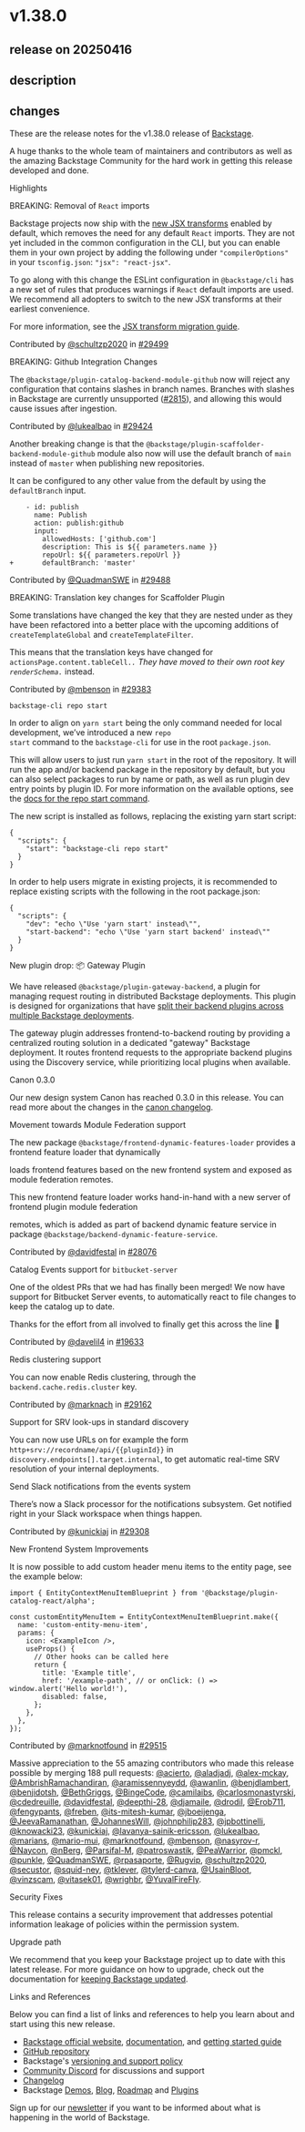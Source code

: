 # v1.38.0

## release on 20250416
## description
## changes
These are the release notes for the v1.38.0 release of <a href="https://backstage.io/" rel="nofollow">Backstage</a>.

A huge thanks to the whole team of maintainers and contributors as well as the amazing Backstage Community for the hard work in getting this release developed and done.

Highlights

BREAKING: Removal of <code>React</code> imports

Backstage projects now ship with the <a href="https://legacy.reactjs.org/blog/2020/09/22/introducing-the-new-jsx-transform.html" rel="nofollow">new JSX transforms</a> enabled by default, which removes the need for any default <code>React</code> imports. They are not yet included in the common configuration in the CLI, but you can enable them in your own project by adding the following under <code>"compilerOptions"</code> in your <code>tsconfig.json</code>: <code>"jsx": "react-jsx"</code>.

To go along with this change the ESLint configuration in <code>@backstage/cli</code> has a new set of rules that produces warnings if <code>React</code> default imports are used. We recommend all adopters to switch to the new JSX transforms at their earliest convenience.

For more information, see the <a href="https://backstage.io/docs/tutorials/jsx-transform-migration" rel="nofollow">JSX transform migration guide</a>.

Contributed by <a href="https://github.com/schultzp2020">@schultzp2020</a> in <a href="https://github.com/backstage/backstage/pull/29499" data-hovercard-type="pull_request" data-hovercard-url="/backstage/backstage/pull/29499/hovercard">#29499</a>

BREAKING: Github Integration Changes

The <code>@backstage/plugin-catalog-backend-module-github</code> now will reject any configuration that contains slashes in branch names. Branches with slashes in Backstage are currently unsupported (<a href="https://github.com/backstage/backstage/issues/2815" data-hovercard-type="issue" data-hovercard-url="/backstage/backstage/issues/2815/hovercard">#2815</a>), and allowing this would cause issues after ingestion.

Contributed by <a href="https://github.com/lukealbao">@lukealbao</a> in <a href="https://github.com/backstage/backstage/pull/29424" data-hovercard-type="pull_request" data-hovercard-url="/backstage/backstage/pull/29424/hovercard">#29424</a>

Another breaking change is that the <code>@backstage/plugin-scaffolder-backend-module-github</code> module also now will use the default branch of <code>main</code> instead of <code>master</code> when publishing new repositories.

It can be configured to any other value from the default by using the <code>defaultBranch</code> input.

        - id: publish
          name: Publish
          action: publish:github
          input:
            allowedHosts: ['github.com']
            description: This is ${{ parameters.name }}
            repoUrl: ${{ parameters.repoUrl }}
    +       defaultBranch: 'master'

Contributed by <a href="https://github.com/QuadmanSWE">@QuadmanSWE</a> in <a href="https://github.com/backstage/backstage/pull/29488" data-hovercard-type="pull_request" data-hovercard-url="/backstage/backstage/pull/29488/hovercard">#29488</a>

BREAKING: Translation key changes for Scaffolder Plugin

Some translations have changed the key that they are nested under as they have been refactored into a better place with the upcoming additions of <code>createTemplateGlobal</code> and <code>createTemplateFilter</code>.

This means that the translation keys have changed for <code>actionsPage.content.tableCell.*.</code> They have moved to their own root key <code>renderSchema.*</code> instead.

Contributed by <a href="https://github.com/mbenson">@mbenson</a> in <a href="https://github.com/backstage/backstage/pull/29383" data-hovercard-type="pull_request" data-hovercard-url="/backstage/backstage/pull/29383/hovercard">#29383</a>

<code>backstage-cli repo start</code>

In order to align on <code>yarn start</code> being the only command needed for local development, we’ve introduced a new <code>repo start</code> command to the <code>backstage-cli</code> for use in the root <code>package.json</code>.

This will allow users to just run <code>yarn start</code> in the root of the repository. It will run the app and/or backend package in the repository by default, but you can also select packages to run by name or path, as well as run plugin dev entry points by plugin ID. For more information on the available options, see the <a href="https://backstage.io/docs/tooling/cli/commands#repo-start" rel="nofollow">docs for the repo start command</a>.

The new script is installed as follows, replacing the existing yarn start script:

    {
      "scripts": {
        "start": "backstage-cli repo start"
      }
    }

In order to help users migrate in existing projects, it is recommended to replace existing scripts with the following in the root package.json:

    {
      "scripts": {
        "dev": "echo \"Use 'yarn start' instead\"",
        "start-backend": "echo \"Use 'yarn start backend' instead\""
      }
    }

New plugin drop: 📦 Gateway Plugin

We have released <code>@backstage/plugin-gateway-backend</code>, a plugin for managing request routing in distributed Backstage deployments. This plugin is designed for organizations that have <a href="https://backstage.io/docs/backend-system/building-backends/index#split-into-multiple-backends" rel="nofollow">split their backend plugins across multiple Backstage deployments</a>.

The gateway plugin addresses frontend-to-backend routing by providing a centralized routing solution in a dedicated "gateway" Backstage deployment. It routes frontend requests to the appropriate backend plugins using the Discovery service, while prioritizing local plugins when available.

Canon 0.3.0

Our new design system Canon has reached 0.3.0 in this release. You can read more about the changes in the <a href="https://canon.backstage.io/releases" rel="nofollow">canon changelog</a>.

Movement towards Module Federation support

The new package <code>@backstage/frontend-dynamic-features-loader</code> provides a frontend feature loader that dynamically  

loads frontend features based on the new frontend system and exposed as module federation remotes.  

This new frontend feature loader works hand-in-hand with a new server of frontend plugin module federation  

remotes, which is added as part of backend dynamic feature service in package <code>@backstage/backend-dynamic-feature-service</code>.

Contributed by <a href="https://github.com/davidfestal">@davidfestal</a> in <a href="https://github.com/backstage/backstage/pull/28076" data-hovercard-type="pull_request" data-hovercard-url="/backstage/backstage/pull/28076/hovercard">#28076</a>

Catalog Events support for <code>bitbucket-server</code>

One of the oldest PRs that we had has finally been merged! We now have support for Bitbucket Server events, to automatically react to file changes to keep the catalog up to date.

Thanks for the effort from all involved to finally get this across the line 🎉

Contributed by <a href="https://github.com/davelil4">@davelil4</a> in <a href="https://github.com/backstage/backstage/pull/19633" data-hovercard-type="pull_request" data-hovercard-url="/backstage/backstage/pull/19633/hovercard">#19633</a>

Redis clustering support

You can now enable Redis clustering, through the <code>backend.cache.redis.cluster</code> key.

Contributed by <a href="https://github.com/marknach">@marknach</a> in <a href="https://github.com/backstage/backstage/pull/29162" data-hovercard-type="pull_request" data-hovercard-url="/backstage/backstage/pull/29162/hovercard">#29162</a>

Support for SRV look-ups in standard discovery

You can now use URLs on for example the form <code>http+srv://recordname/api/{{pluginId}}</code> in <code>discovery.endpoints[].target.internal</code>, to get automatic real-time SRV resolution of your internal deployments.

Send Slack notifications from the events system

There’s now a Slack processor for the notifications subsystem. Get notified right in your Slack workspace when things happen.

Contributed by <a href="https://github.com/kunickiaj">@kunickiaj</a> in <a href="https://github.com/backstage/backstage/pull/29308" data-hovercard-type="pull_request" data-hovercard-url="/backstage/backstage/pull/29308/hovercard">#29308</a>

New Frontend System Improvements

It is now possible to add custom header menu items to the entity page, see the example below:

    import { EntityContextMenuItemBlueprint } from '@backstage/plugin-catalog-react/alpha';

    const customEntityMenuItem = EntityContextMenuItemBlueprint.make({
      name: 'custom-entity-menu-item',
      params: {
        icon: <ExampleIcon />,
        useProps() {
          // Other hooks can be called here
          return {
            title: 'Example title',
            href: '/example-path', // or onClick: () => window.alert('Hello world!'),
            disabled: false,
          };
        },
      },
    });

Contributed by <a href="https://github.com/marknotfound">@marknotfound</a> in <a href="https://github.com/backstage/backstage/pull/29515" data-hovercard-type="pull_request" data-hovercard-url="/backstage/backstage/pull/29515/hovercard">#29515</a>

Massive appreciation to the 55 amazing contributors who made this release possible by merging 188 pull requests: <a class="user-mention notranslate" data-hovercard-type="user" data-hovercard-url="/users/acierto/hovercard" data-octo-click="hovercard-link-click" data-octo-dimensions="link_type:self" href="https://github.com/acierto">@acierto</a>, <a class="user-mention notranslate" data-hovercard-type="user" data-hovercard-url="/users/aladjadj/hovercard" data-octo-click="hovercard-link-click" data-octo-dimensions="link_type:self" href="https://github.com/aladjadj">@aladjadj</a>, <a class="user-mention notranslate" data-hovercard-type="user" data-hovercard-url="/users/alex-mckay/hovercard" data-octo-click="hovercard-link-click" data-octo-dimensions="link_type:self" href="https://github.com/alex-mckay">@alex-mckay</a>, <a class="user-mention notranslate" data-hovercard-type="user" data-hovercard-url="/users/AmbrishRamachandiran/hovercard" data-octo-click="hovercard-link-click" data-octo-dimensions="link_type:self" href="https://github.com/AmbrishRamachandiran">@AmbrishRamachandiran</a>, <a class="user-mention notranslate" data-hovercard-type="user" data-hovercard-url="/users/aramissennyeydd/hovercard" data-octo-click="hovercard-link-click" data-octo-dimensions="link_type:self" href="https://github.com/aramissennyeydd">@aramissennyeydd</a>, <a class="user-mention notranslate" data-hovercard-type="user" data-hovercard-url="/users/awanlin/hovercard" data-octo-click="hovercard-link-click" data-octo-dimensions="link_type:self" href="https://github.com/awanlin">@awanlin</a>, <a class="user-mention notranslate" data-hovercard-type="user" data-hovercard-url="/users/benjdlambert/hovercard" data-octo-click="hovercard-link-click" data-octo-dimensions="link_type:self" href="https://github.com/benjdlambert">@benjdlambert</a>, <a class="user-mention notranslate" data-hovercard-type="user" data-hovercard-url="/users/benjidotsh/hovercard" data-octo-click="hovercard-link-click" data-octo-dimensions="link_type:self" href="https://github.com/benjidotsh">@benjidotsh</a>, <a class="user-mention notranslate" data-hovercard-type="user" data-hovercard-url="/users/BethGriggs/hovercard" data-octo-click="hovercard-link-click" data-octo-dimensions="link_type:self" href="https://github.com/BethGriggs">@BethGriggs</a>, <a class="user-mention notranslate" data-hovercard-type="user" data-hovercard-url="/users/BingeCode/hovercard" data-octo-click="hovercard-link-click" data-octo-dimensions="link_type:self" href="https://github.com/BingeCode">@BingeCode</a>, <a class="user-mention notranslate" data-hovercard-type="user" data-hovercard-url="/users/camilaibs/hovercard" data-octo-click="hovercard-link-click" data-octo-dimensions="link_type:self" href="https://github.com/camilaibs">@camilaibs</a>, <a class="user-mention notranslate" data-hovercard-type="user" data-hovercard-url="/users/carlosmonastyrski/hovercard" data-octo-click="hovercard-link-click" data-octo-dimensions="link_type:self" href="https://github.com/carlosmonastyrski">@carlosmonastyrski</a>, <a class="user-mention notranslate" data-hovercard-type="user" data-hovercard-url="/users/cdedreuille/hovercard" data-octo-click="hovercard-link-click" data-octo-dimensions="link_type:self" href="https://github.com/cdedreuille">@cdedreuille</a>, <a class="user-mention notranslate" data-hovercard-type="user" data-hovercard-url="/users/davidfestal/hovercard" data-octo-click="hovercard-link-click" data-octo-dimensions="link_type:self" href="https://github.com/davidfestal">@davidfestal</a>, <a class="user-mention notranslate" data-hovercard-type="user" data-hovercard-url="/users/deepthi-28/hovercard" data-octo-click="hovercard-link-click" data-octo-dimensions="link_type:self" href="https://github.com/deepthi-28">@deepthi-28</a>, <a class="user-mention notranslate" data-hovercard-type="user" data-hovercard-url="/users/djamaile/hovercard" data-octo-click="hovercard-link-click" data-octo-dimensions="link_type:self" href="https://github.com/djamaile">@djamaile</a>, <a class="user-mention notranslate" data-hovercard-type="user" data-hovercard-url="/users/drodil/hovercard" data-octo-click="hovercard-link-click" data-octo-dimensions="link_type:self" href="https://github.com/drodil">@drodil</a>, <a class="user-mention notranslate" data-hovercard-type="user" data-hovercard-url="/users/Erob711/hovercard" data-octo-click="hovercard-link-click" data-octo-dimensions="link_type:self" href="https://github.com/Erob711">@Erob711</a>, <a class="user-mention notranslate" data-hovercard-type="user" data-hovercard-url="/users/fengypants/hovercard" data-octo-click="hovercard-link-click" data-octo-dimensions="link_type:self" href="https://github.com/fengypants">@fengypants</a>, <a class="user-mention notranslate" data-hovercard-type="user" data-hovercard-url="/users/freben/hovercard" data-octo-click="hovercard-link-click" data-octo-dimensions="link_type:self" href="https://github.com/freben">@freben</a>, <a class="user-mention notranslate" data-hovercard-type="user" data-hovercard-url="/users/its-mitesh-kumar/hovercard" data-octo-click="hovercard-link-click" data-octo-dimensions="link_type:self" href="https://github.com/its-mitesh-kumar">@its-mitesh-kumar</a>, <a class="user-mention notranslate" data-hovercard-type="user" data-hovercard-url="/users/jboeijenga/hovercard" data-octo-click="hovercard-link-click" data-octo-dimensions="link_type:self" href="https://github.com/jboeijenga">@jboeijenga</a>, <a class="user-mention notranslate" data-hovercard-type="user" data-hovercard-url="/users/JeevaRamanathan/hovercard" data-octo-click="hovercard-link-click" data-octo-dimensions="link_type:self" href="https://github.com/JeevaRamanathan">@JeevaRamanathan</a>, <a class="user-mention notranslate" data-hovercard-type="user" data-hovercard-url="/users/JohannesWill/hovercard" data-octo-click="hovercard-link-click" data-octo-dimensions="link_type:self" href="https://github.com/JohannesWill">@JohannesWill</a>, <a class="user-mention notranslate" data-hovercard-type="user" data-hovercard-url="/users/johnphilip283/hovercard" data-octo-click="hovercard-link-click" data-octo-dimensions="link_type:self" href="https://github.com/johnphilip283">@johnphilip283</a>, <a class="user-mention notranslate" data-hovercard-type="user" data-hovercard-url="/users/jpbottinelli/hovercard" data-octo-click="hovercard-link-click" data-octo-dimensions="link_type:self" href="https://github.com/jpbottinelli">@jpbottinelli</a>, <a class="user-mention notranslate" data-hovercard-type="user" data-hovercard-url="/users/knowacki23/hovercard" data-octo-click="hovercard-link-click" data-octo-dimensions="link_type:self" href="https://github.com/knowacki23">@knowacki23</a>, <a class="user-mention notranslate" data-hovercard-type="user" data-hovercard-url="/users/kunickiaj/hovercard" data-octo-click="hovercard-link-click" data-octo-dimensions="link_type:self" href="https://github.com/kunickiaj">@kunickiaj</a>, <a class="user-mention notranslate" data-hovercard-type="user" data-hovercard-url="/users/lavanya-sainik-ericsson/hovercard" data-octo-click="hovercard-link-click" data-octo-dimensions="link_type:self" href="https://github.com/lavanya-sainik-ericsson">@lavanya-sainik-ericsson</a>, <a class="user-mention notranslate" data-hovercard-type="user" data-hovercard-url="/users/lukealbao/hovercard" data-octo-click="hovercard-link-click" data-octo-dimensions="link_type:self" href="https://github.com/lukealbao">@lukealbao</a>, <a class="user-mention notranslate" data-hovercard-type="user" data-hovercard-url="/users/marians/hovercard" data-octo-click="hovercard-link-click" data-octo-dimensions="link_type:self" href="https://github.com/marians">@marians</a>, <a class="user-mention notranslate" data-hovercard-type="user" data-hovercard-url="/users/mario-mui/hovercard" data-octo-click="hovercard-link-click" data-octo-dimensions="link_type:self" href="https://github.com/mario-mui">@mario-mui</a>, <a class="user-mention notranslate" data-hovercard-type="user" data-hovercard-url="/users/marknotfound/hovercard" data-octo-click="hovercard-link-click" data-octo-dimensions="link_type:self" href="https://github.com/marknotfound">@marknotfound</a>, <a class="user-mention notranslate" data-hovercard-type="user" data-hovercard-url="/users/mbenson/hovercard" data-octo-click="hovercard-link-click" data-octo-dimensions="link_type:self" href="https://github.com/mbenson">@mbenson</a>, <a class="user-mention notranslate" data-hovercard-type="user" data-hovercard-url="/users/nasyrov-r/hovercard" data-octo-click="hovercard-link-click" data-octo-dimensions="link_type:self" href="https://github.com/nasyrov-r">@nasyrov-r</a>, <a class="user-mention notranslate" data-hovercard-type="user" data-hovercard-url="/users/Naycon/hovercard" data-octo-click="hovercard-link-click" data-octo-dimensions="link_type:self" href="https://github.com/Naycon">@Naycon</a>, <a class="user-mention notranslate" data-hovercard-type="user" data-hovercard-url="/users/nBerg/hovercard" data-octo-click="hovercard-link-click" data-octo-dimensions="link_type:self" href="https://github.com/nBerg">@nBerg</a>, <a class="user-mention notranslate" data-hovercard-type="user" data-hovercard-url="/users/Parsifal-M/hovercard" data-octo-click="hovercard-link-click" data-octo-dimensions="link_type:self" href="https://github.com/Parsifal-M">@Parsifal-M</a>, <a class="user-mention notranslate" data-hovercard-type="user" data-hovercard-url="/users/patroswastik/hovercard" data-octo-click="hovercard-link-click" data-octo-dimensions="link_type:self" href="https://github.com/patroswastik">@patroswastik</a>, <a class="user-mention notranslate" data-hovercard-type="user" data-hovercard-url="/users/PeaWarrior/hovercard" data-octo-click="hovercard-link-click" data-octo-dimensions="link_type:self" href="https://github.com/PeaWarrior">@PeaWarrior</a>, <a class="user-mention notranslate" data-hovercard-type="user" data-hovercard-url="/users/pmckl/hovercard" data-octo-click="hovercard-link-click" data-octo-dimensions="link_type:self" href="https://github.com/pmckl">@pmckl</a>, <a class="user-mention notranslate" data-hovercard-type="user" data-hovercard-url="/users/punkle/hovercard" data-octo-click="hovercard-link-click" data-octo-dimensions="link_type:self" href="https://github.com/punkle">@punkle</a>, <a class="user-mention notranslate" data-hovercard-type="user" data-hovercard-url="/users/QuadmanSWE/hovercard" data-octo-click="hovercard-link-click" data-octo-dimensions="link_type:self" href="https://github.com/QuadmanSWE">@QuadmanSWE</a>, <a class="user-mention notranslate" data-hovercard-type="user" data-hovercard-url="/users/rpasaporte/hovercard" data-octo-click="hovercard-link-click" data-octo-dimensions="link_type:self" href="https://github.com/rpasaporte">@rpasaporte</a>, <a class="user-mention notranslate" data-hovercard-type="user" data-hovercard-url="/users/Rugvip/hovercard" data-octo-click="hovercard-link-click" data-octo-dimensions="link_type:self" href="https://github.com/Rugvip">@Rugvip</a>, <a class="user-mention notranslate" data-hovercard-type="user" data-hovercard-url="/users/schultzp2020/hovercard" data-octo-click="hovercard-link-click" data-octo-dimensions="link_type:self" href="https://github.com/schultzp2020">@schultzp2020</a>, <a class="user-mention notranslate" data-hovercard-type="user" data-hovercard-url="/users/secustor/hovercard" data-octo-click="hovercard-link-click" data-octo-dimensions="link_type:self" href="https://github.com/secustor">@secustor</a>, <a class="user-mention notranslate" data-hovercard-type="user" data-hovercard-url="/users/squid-ney/hovercard" data-octo-click="hovercard-link-click" data-octo-dimensions="link_type:self" href="https://github.com/squid-ney">@squid-ney</a>, <a class="user-mention notranslate" data-hovercard-type="user" data-hovercard-url="/users/tklever/hovercard" data-octo-click="hovercard-link-click" data-octo-dimensions="link_type:self" href="https://github.com/tklever">@tklever</a>, <a class="user-mention notranslate" data-hovercard-type="user" data-hovercard-url="/users/tylerd-canva/hovercard" data-octo-click="hovercard-link-click" data-octo-dimensions="link_type:self" href="https://github.com/tylerd-canva">@tylerd-canva</a>, <a class="user-mention notranslate" data-hovercard-type="user" data-hovercard-url="/users/UsainBloot/hovercard" data-octo-click="hovercard-link-click" data-octo-dimensions="link_type:self" href="https://github.com/UsainBloot">@UsainBloot</a>, <a class="user-mention notranslate" data-hovercard-type="user" data-hovercard-url="/users/vinzscam/hovercard" data-octo-click="hovercard-link-click" data-octo-dimensions="link_type:self" href="https://github.com/vinzscam">@vinzscam</a>, <a class="user-mention notranslate" data-hovercard-type="user" data-hovercard-url="/users/vitasek01/hovercard" data-octo-click="hovercard-link-click" data-octo-dimensions="link_type:self" href="https://github.com/vitasek01">@vitasek01</a>, <a class="user-mention notranslate" data-hovercard-type="user" data-hovercard-url="/users/wrighbr/hovercard" data-octo-click="hovercard-link-click" data-octo-dimensions="link_type:self" href="https://github.com/wrighbr">@wrighbr</a>, <a class="user-mention notranslate" data-hovercard-type="user" data-hovercard-url="/users/YuvalFireFly/hovercard" data-octo-click="hovercard-link-click" data-octo-dimensions="link_type:self" href="https://github.com/YuvalFireFly">@YuvalFireFly</a>.

Security Fixes

This release contains a security improvement that addresses potential information leakage of policies within the permission system.

Upgrade path

We recommend that you keep your Backstage project up to date with this latest release. For more guidance on how to upgrade, check out the documentation for <a href="https://backstage.io/docs/getting-started/keeping-backstage-updated" rel="nofollow">keeping Backstage updated</a>.

Links and References

Below you can find a list of links and references to help you learn about and start using this new release.

* <a href="https://backstage.io/" rel="nofollow">Backstage official website</a>, <a href="https://backstage.io/docs/" rel="nofollow">documentation</a>, and <a href="https://backstage.io/docs/getting-started/" rel="nofollow">getting started guide</a>
* <a href="https://github.com/backstage/backstage">GitHub repository</a>
* Backstage's <a href="https://backstage.io/docs/overview/versioning-policy" rel="nofollow">versioning and support policy</a>
* <a href="https://discord.gg/backstage-687207715902193673" rel="nofollow">Community Discord</a> for discussions and support
* <a href="https://github.com/backstage/backstage/tree/master/docs/releases/v1.38.0-changelog.md">Changelog</a>
* Backstage <a href="https://backstage.io/demos" rel="nofollow">Demos</a>, <a href="https://backstage.io/blog" rel="nofollow">Blog</a>, <a href="https://backstage.io/docs/overview/roadmap" rel="nofollow">Roadmap</a> and <a href="https://backstage.io/plugins" rel="nofollow">Plugins</a>

Sign up for our <a href="https://info.backstage.spotify.com/newsletter_subscribe" rel="nofollow">newsletter</a> if you want to be informed about what is happening in the world of Backstage.

